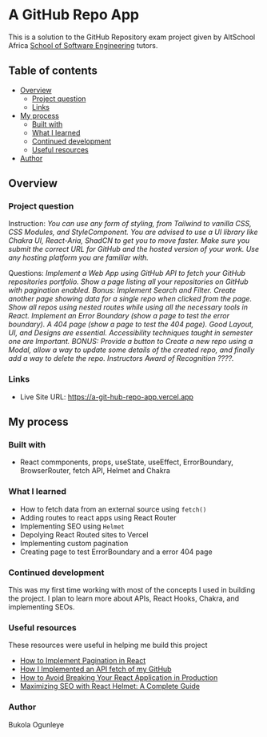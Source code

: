 # A GitHub Repo App

This is a solution to the GitHub Repository exam project given by AltSchool Africa [School of Software Engineering](https://altschoolafrica.com/schools/engineering) tutors.

## Table of contents

-   [Overview](#overview)
    -   [Project question](#project-question)
    -   [Links](#links)
-   [My process](#my-process)
    -   [Built with](#built-with)
    -   [What I learned](#what-i-learned)
    -   [Continued development](#continued-development)
    -   [Useful resources](#useful-resources)
-   [Author](#author)

## Overview

### Project question

Instruction:
_You can use any form of styling, from Tailwind to vanilla CSS, CSS Modules, and StyleComponent. You are advised to use a UI library like Chakra UI, React-Aria, ShadCN to get you to move faster. Make sure you submit the correct URL for GitHub and the hosted version of your work. Use any hosting platform you are familiar with._

Questions:
_Implement a Web App using GitHub API to fetch your GitHub repositories portfolio. Show a page listing all your repositories on GitHub with pagination enabled. Bonus: Implement Search and Filter. Create another page showing data for a single repo when clicked from the page. Show all repos using nested routes while using all the necessary tools in React. Implement an Error Boundary (show a page to test the error boundary). A 404 page (show a page to test the 404 page). Good Layout, UI, and Designs are essential. Accessibility techniques taught in semester one are Important. BONUS: Provide a button to Create a new repo using a Modal, allow a way to update some details of the created repo, and finally add a way to delete the repo. Instructors Award of Recognition ????._

### Links

-   Live Site URL: https://a-git-hub-repo-app.vercel.app

## My process

### Built with

-   React commponents, props, useState, useEffect, ErrorBoundary, BrowserRouter, fetch API, Helmet and Chakra

### What I learned

-   How to fetch data from an external source using `fetch()`
-   Adding routes to react apps using React Router
-   Implementing SEO using `Helmet`
-   Depolying React Routed sites to Vercel
-   Implementing custom pagination
-   Creating page to test ErrorBoundary and a error 404 page

### Continued development

This was my first time working with most of the concepts I used in building the project. I plan to learn more about APIs, React Hooks, Chakra, and implementing SEOs.

### Useful resources

These resources were useful in helping me build this project

-   [How to Implement Pagination in React](https://hygraph.com/blog/react-pagination)
-   [How I Implemented an API fetch of my GitHub](https://blog.devgenius.io/how-i-implemented-an-api-fetch-of-my-github-53b2234dfc51)
-   [How to Avoid Breaking Your React Application in Production](https://www.freecodecamp.org/news/how-to-avoid-breaking-your-react-app-in-production/)
-   [Maximizing SEO with React Helmet: A Complete Guide](https://www.dhiwise.com/post/maximizing-seo-impact-with-react-helmet-a-complete-guid)

### Author
Bukola Ogunleye